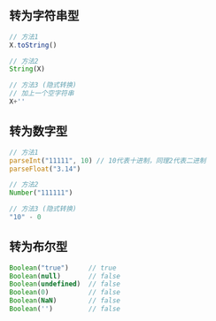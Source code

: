 

## 转为字符串型

```javascript
// 方法1
X.toString()

// 方法2
String(X)

// 方法3 (隐式转换)
// 加上一个空字符串
X+''
```





## 转为数字型

```javascript
// 方法1
parseInt("11111", 10) // 10代表十进制，同理2代表二进制
parseFloat("3.14")

// 方法2
Number("111111")

// 方法3 (隐式转换)
"10" - 0
```



## 转为布尔型

```javascript
Boolean("true")     // true
Boolean(null)       // false
Boolean(undefined)  // false
Boolean(0)          // false
Boolean(NaN)        // false
Boolean('')         // false
```